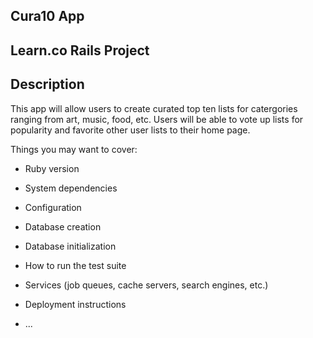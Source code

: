 Cura10 App
---
Learn.co Rails Project
---
## Description

This app will allow users to create curated top ten lists for catergories ranging from art, music, food, etc. Users will be able to vote up lists for popularity and favorite other user lists to their home page.

Things you may want to cover:

* Ruby version

* System dependencies

* Configuration

* Database creation

* Database initialization

* How to run the test suite

* Services (job queues, cache servers, search engines, etc.)

* Deployment instructions

* ...
